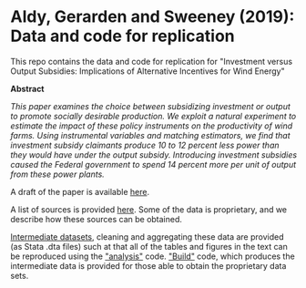 # Aldy, Gerarden and Sweeney (2019): Data and code for replication

This repo contains the data and code for replication for "Investment versus Output Subsidies: Implications of Alternative Incentives for Wind Energy"

**Abstract**

*This paper examines the choice between subsidizing investment or output to promote socially desirable production. We exploit a natural experiment to estimate the impact of these policy instruments on the productivity of wind farms. Using instrumental variables and matching estimators, we find that investment subsidy claimants produce 10 to 12 percent less power than they would have under the output subsidy. Introducing investment subsidies caused the Federal government to spend 14 percent more per unit of output from these power plants.*

A draft of the paper is available [here](draft/AGS_Output_Subsidies.pdf).

A list of sources is provided [here](data_sources.pdf). Some of the data is proprietary, and we describe how these sources can be obtained. 

[Intermediate datasets](generated_data), cleaning and aggregating these data are provided (as Stata .dta files) such at that all of the tables and figures in the text can be reproduced using the ["analysis"](code/analysis) code. ["Build"](code/build) code, which produces the intermediate data is provided for those able to obtain the proprietary data sets. 
